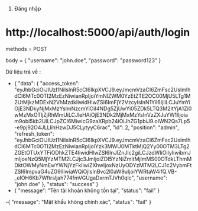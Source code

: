 1. Đăng nhập
# http://localhost:5000/api/auth/login
methods = POST 
 
body = {
    "username": "john.doe",
    "password": "password123"
}

Dữ liệu trả về :
- {
    "data": {
        "access_token": "eyJhbGciOiJIUzI1NiIsInR5cCI6IkpXVCJ9.eyJmcmVzaCI6ZmFsc2UsImlhdCI6MTc0OTI2MzEzNiwianRpIjoiYmNlZWM0YzEtZTE2OC00MjU5LTg1M2UtMjkzMDExN2VhMzdkIiwidHlwZSI6ImFjY2VzcyIsInN1YiI6IjIiLCJuYmYiOjE3NDkyNjMxMzYsImNzcmYiOiI4NDg5ZjUwYi05ZDk5LTQ3M2ItYjA1Zi0wMzMxOTljZjRhMmUiLCJleHAiOjE3NDk2MjMxMzYsInVzZXJuYW1lIjoiam9obi5kb2UiLCJpZCI6MiwicG9zaXRpb24iOiJhZG1pbiJ9.oIWN2Qs7Lp5-e9pj92O4JLLlihHzwDJ5CLytyyC6rac",
        "id": 2,
        "position": "admin",
        "refresh_token": "eyJhbGciOiJIUzI1NiIsInR5cCI6IkpXVCJ9.eyJmcmVzaCI6ZmFsc2UsImlhdCI6MTc0OTI2MzEzNiwianRpIjoiYzk3MWU0MTktMjQ2Yy00OTM3LTg2ZGEtOTUxYTFiODhkZTE4IiwidHlwZSI6InJlZnJlc2giLCJzdWIiOiIyIiwibmJmIjoxNzQ5MjYzMTM2LCJjc3JmIjoiZDI5YzNiZmItMjlmMS00OTdkLThmMDktOWMyNmEwYWNjYzFkIiwiZXhwIjoxNzUyODYzMTM2LCJ1c2VybmFtZSI6ImpvaG4uZG9lIiwiaWQiOjIsInBvc2l0aW9uIjoiYWRtaW4ifQ.VB-_eIOH6Kb7Wftrsljah774fmVGUgaDxrmTJVh0qlc",
        "username": "john.doe"
    },
    "status": "success"
}
- {
    "message": "Tên tài khoản không tồn tại",
    "status": "fail"
}


-{
    "message": "Mật khẩu không chính xác",
    "status": "fail"
}